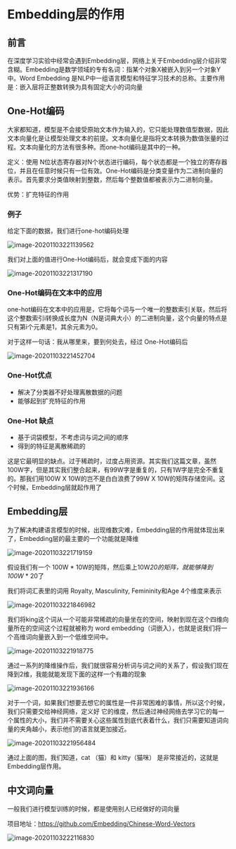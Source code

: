 # Embedding层的作用

## 前言

在深度学习实验中经常会遇到Embedding层，网络上关于Embedding层介绍非常含糊。Embedding是数学领域的专有名词：指某个对象X被嵌入到另一个对象Y中。Word Embedding 是NLP中一组语言模型和特征学习技术的总称。主要作用是：嵌入层将正整数转换为具有固定大小的词向量

## One-Hot编码

大家都知道，模型是不会接受原始文本作为输入的，它只能处理数值型数据，因此文本向量化是让模型处理文本的前提。文本向量化是指将文本转换为数值张量的过程。文本向量化的方法有很多种。而one-hot编码是其中的一种。

定义：使用 N位状态寄存器对N个状态进行编码，每个状态都是一个独立的寄存器位，并且在任意时候只有一位有效。One-Hot编码是分类变量作为二进制向量的表示。首先要求分类值映射到整数，然后每个整数值都被表示为二进制向量。

优势：扩充特征的作用

### 例子

给定下面的数据，我们进行one-hot编码处理

![image-20201103221139562](images/image-20201103221139562.png)

我们对上面的值进行One-Hot编码后，就会变成下面的内容

![image-20201103221317190](images/image-20201103221317190.png)

### One-Hot编码在文本中的应用

one-hot编码在文本中的应用是，它将每个词与一个唯一的整数索引关联，然后将这个整数索引i转换成长度为N（N是词典大小）的二进制向量，这个向量的特点是只有第i个元素是1，其余元素为0。

对于这样一句话：我从哪里来，要到何处去，经过 One-Hot编码后

![image-20201103221452704](images/image-20201103221452704.png)

### One-Hot优点

- 解决了分类器不好处理离散数据的问题
- 能够起到扩充特征的作用

### One-Hot 缺点

- 基于词袋模型，不考虑词与词之间的顺序
- 得到的特征是离散稀疏的

这是它最明显的缺点。过于稀疏时，过度占用资源。其实我们这篇文章，虽然100W字，但是其实我们整合起来，有99W字是重复的，只有1W字是完全不重复的。那我们用100W X 10W的岂不是白白浪费了99W X 10W的矩阵存储空间。这个时候，Embedding层就起作用了

## Embedding层

为了解决构建语言模型的时候，出现维数灾难，Embedding层的作用就体现出来了，Embedding层的最主要的一个功能就是降维

![image-20201103221719159](images/image-20201103221719159.png)

假设我们有一个 100W * 10W的矩阵，然后乘上10W*20的矩阵，就能够降到100W* * 20了

我们将词汇表里的词用 Royalty, Masculinity, Femininity和Age 4个维度来表示

![image-20201103221846982](images/image-20201103221846982.png)

我们将king这个词从一个可能非常稀疏的向量坐在的空间，映射到现在这个四维向量所在的空间这个过程就被称为 word embedding（词嵌入），也就是说我们将一个高维词向量嵌入到一个低维空间中。

![image-20201103221918775](images/image-20201103221918775.png)

通过一系列的降维操作后，我们就很容易分析词与词之间的关系了，假设我们现在降到2维，我能就能发现下面的这样一个有趣的现象

![image-20201103221936166](images/image-20201103221936166.png)

对于一个词，如果我们想要去想它的属性是一件非常困难的事情，所以这个时候，我们只需要交给神经网络，定义好 它的维度，然后通过神经网络去学习它的每一个属性的大小，我们并不需要关心这些属性到底代表着什么，我们只需要知道词向量的夹角越小，表示他们的语言就更加接近。

![image-20201103221956484](images/image-20201103221956484.png)

通过上面的图，我们知道，cat （猫）和 kitty（猫咪） 是非常接近的，这就是Embedding层作用。

## 中文词向量

一般我们进行模型训练的时候，都是使用别人已经做好的词向量

项目地址：https://github.com/Embedding/Chinese-Word-Vectors

![image-20201103222116830](images/image-20201103222116830.png)